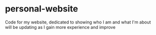 # personal-website
Code for my website, dedicated to showing who I am and what I'm about
will be updating as I gain more experience and improve
